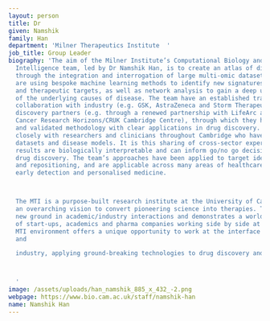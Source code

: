 ```yaml
---
layout: person
title: Dr
given: Namshik
family: Han
department: 'Milner Therapeutics Institute  '
job_title: Group Leader
biography: 'The aim of the Milner Institute’s Computational Biology and Artificial
  Intelligence team, led by Dr Namshik Han, is to create an atlas of disease mechanisms
  through the integration and interrogation of large multi-omic datasets. The team
  are using bespoke machine learning methods to identify new signatures of disease
  and therapeutic targets, as well as network analysis to gain a deep understanding
  of the underlying causes of disease. The team have an established track record of
  collaboration with industry (e.g. GSK, AstraZeneca and Storm Therapeutics) and drug
  discovery partners (e.g. through a renewed partnership with LifeArc and also with
  Cancer Research Horizons/CRUK Cambridge Centre), through which they have developed
  and validated methodology with clear applications in drug discovery. The team works
  closely with researchers and clinicians throughout Cambridge who have unique patient
  datasets and disease models. It is this sharing of cross-sector expertise that ensures
  results are biologically interpretable and can inform go/no go decision making in
  drug discovery. The team’s approaches have been applied to target identification
  and repositioning, and are applicable across many areas of healthcare including
  early detection and personalised medicine.



  The MTI is a purpose-built research institute at the University of Cambridge, with
  an overarching vision to convert pioneering science into therapies. The MTI is breaking
  new ground in academic/industry interactions and demonstrates a world-leading model
  of start-ups, academics and pharma companies working side by side at the bench.  The
  MTI environment offers a unique opportunity to work at the interface of academia
  and

  industry, applying ground-breaking technologies to drug discovery and patient treatment.



  '
image: /assets/uploads/han_namshik_885_x_432_-2.png
webpage: https://www.bio.cam.ac.uk/staff/namshik-han
name: Namshik Han
---
```

